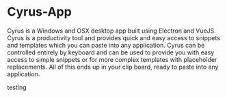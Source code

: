 # Cyrus-App

Cyrus is a Windows and OSX desktop app built using Electron and VueJS.  Cyrus is a productivity tool and provides quick and easy access to snippets and templates which you can paste into any application.  Cyrus can be controlled entirely by keyboard and can be used to provide you with easy access to simple snippets or for more complex templates with placeholder replacements. All of this ends up in your clip board, ready to paste into any application.

testing